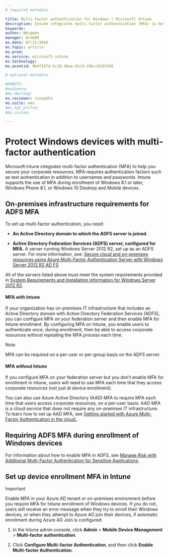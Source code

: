 ```yaml
---
# required metadata

title: Multi-factor authentication for Windows | Microsoft Intune
description: Intune integrates multi-factor authentication (MFA) to help you secure your corporate resources.
keywords:
author: Nbigman
manager: Arob98
ms.date: 07/21/2016
ms.topic: article
ms.prod:
ms.service: microsoft-intune
ms.technology:
ms.assetid: 9b4f197d-bc10-4bee-91c9-19bcc8287d36

# optional metadata

#ROBOTS:
#audience:
#ms.devlang:
ms.reviewer: vinaybha
ms.suite: ems
#ms.tgt_pltfrm:
#ms.custom:

---
```


# Protect Windows devices with multi-factor authentication
Microsoft Intune integrates multi-factor authentication (MFA) to help you secure your corporate resources. MFA requires authentication factors such as text authentication in addition to usernames and passwords. Intune supports the use of MFA during enrollment of Windows 8.1 or later, Windows Phone 8.1, or Windows 10 Desktop and Mobile devices. 

## On-premises infrastructure requirements for ADFS MFA
To set up multi-factor authentication, you need:

-   **An Active Directory domain to which the ADFS server is joined.**

-   **Active Directory Federation Services (ADFS) server, configured for MFA.** A server running Windows Server 2012 R2, set up as an ADFS server. For more information, see: [Secure cloud and on-premises resources using Azure Multi-Factor Authentication Server with Windows Server 2012 R2 AD FS](https://azure.microsoft.com/en-us/documentation/articles/multi-factor-authentication-get-started-adfs-w2k12/)

All of the servers listed above must meet the system requirements provided in [System Requirements and Installation Information for Windows Server 2012 R2](http://technet.microsoft.com/library/dn303418.aspx).

#### MFA with Intune
If your organization has on-premises IT infrastructure that includes an Active Directory domain with Active Directory Federation Services (ADFS), you can configure MFA on your federation server and then enable MFA for Intune enrollment. By configuring MFA on Intune, you enable users to authenticate once, during enrollment, then be able to access corporate resources without repeating the MFA process each time.

>[!NOTE]
>MFA can be required on a per-user or per-group basis on the ADFS server.  

#### MFA without Intune
If you configure MFA on your federation server but you don’t enable MFA for enrollment in Intune, users will need to use MFA each time that they access corporate resources (not just at device enrollment).

You can also use Azure Active Directory (AAD) MFA to require MFA each time that users access corporate resources, on a per-user basis. AAD MFA is a cloud service that does not require any on-premises IT infrastructure. To learn how to set up AAD MFA, see [Getting started with Azure Multi-Factor Authentication in the cloud.](https://azure.microsoft.com/en-us/documentation/articles/multi-factor-authentication-get-started-cloud/).

## Requiring ADFS MFA during enrollment of Windows devices
For information about how to enable MFA in ADFS, see [Manage Risk with Additional Multi-Factor Authentication for Sensitive Applications](http://technet.microsoft.com/library/dn280949.aspx).

## Set up device enrollment MFA in Intune
>[!Important]  
>Enable MFA in your Azure AD tenant or on-premises environment before you require MFA for Intune enrollment of Windows devices. If you do not, users will receive an error message when they try to enroll their Windows devices, or when they attempt to Azure AD join their devices, if automatic enrollment during Azure AD Join is configured.

1.  In the Intune admin console, click **Admin** &gt; **Mobile Device Management** &gt; **Multi-factor authentication**.

2.  Click **Configure Multi-factor Authentication**, and then click **Enable Multi-factor Authentication**.

